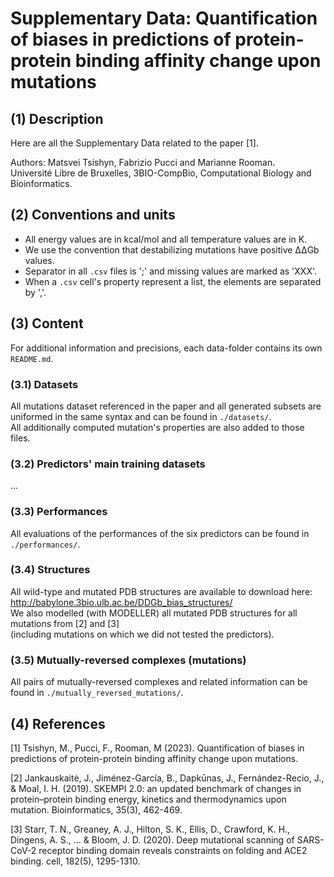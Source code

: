 
# Supplementary Data: Quantification of biases in predictions of protein-protein binding affinity change upon mutations


## (1) Description
Here are all the Supplementary Data related to the paper [1].

Authors: Matsvei Tsishyn, Fabrizio Pucci and Marianne Rooman.  
Université Libre de Bruxelles, 3BIO-CompBio, Computational Biology and Bioinformatics.


## (2) Conventions and units
- All energy values are in kcal/mol and all temperature values are in K.
- We use the convention that destabilizing mutations have positive ΔΔGb values.
- Separator in all `.csv` files is ';' and missing values are marked as 'XXX'.
- When a `.csv` cell's property represent a list, the elements are separated by ','.


## (3) Content
For additional information and precisions, each data-folder contains its own `README.md`.

### (3.1) Datasets
All mutations dataset referenced in the paper and all generated subsets are uniformed in the same syntax and can be found in `./datasets/`.  
All additionally computed mutation's properties are also added to those files.

### (3.2) Predictors' main training datasets
...

### (3.3) Performances
All evaluations of the performances of the six predictors can be found in `./performances/`.

### (3.4) Structures
All wild-type and mutated PDB structures are available to download here: http://babylone.3bio.ulb.ac.be/DDGb_bias_structures/  
We also modelled (with MODELLER) all mutated PDB structures for all mutations from [2] and [3]  
(including mutations on which we did not tested the predictors).

### (3.5) Mutually-reversed complexes (mutations)
All pairs of mutually-reversed complexes and related information can be found in `./mutually_reversed_mutations/`.


## (4) References
  [1] Tsishyn, M., Pucci, F., Rooman, M (2023). Quantification of biases in predictions of protein-protein binding affinity change upon mutations.

  [2] Jankauskaitė, J., Jiménez-García, B., Dapkūnas, J., Fernández-Recio, J., & Moal, I. H. (2019). SKEMPI 2.0: an updated benchmark of changes in protein–protein binding energy, kinetics and thermodynamics upon mutation. Bioinformatics, 35(3), 462-469.

  [3] Starr, T. N., Greaney, A. J., Hilton, S. K., Ellis, D., Crawford, K. H., Dingens, A. S., ... & Bloom, J. D. (2020). Deep mutational scanning of SARS-CoV-2 receptor binding domain reveals constraints on folding and ACE2 binding. cell, 182(5), 1295-1310.
